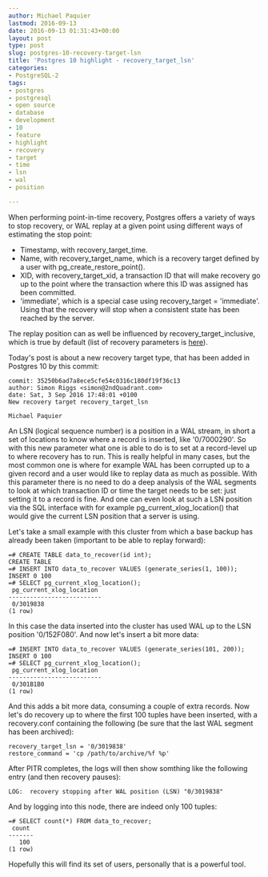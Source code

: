 ```yaml
---
author: Michael Paquier
lastmod: 2016-09-13
date: 2016-09-13 01:31:43+00:00
layout: post
type: post
slug: postgres-10-recovery-target-lsn
title: 'Postgres 10 highlight - recovery_target_lsn'
categories:
- PostgreSQL-2
tags:
- postgres
- postgresql
- open source
- database
- development
- 10
- feature
- highlight
- recovery
- target
- time
- lsn
- wal
- position

---
```


When performing point-in-time recovery, Postgres offers a variety of ways
to stop recovery, or WAL replay at a given point using different ways of
estimating the stop point:

  * Timestamp, with recovery\_target\_time.
  * Name, with recovery\_target\_name, which is a recovery target defined
  by a user with pg\_create\_restore\_point().
  * XID, with recovery_target_xid, a transaction ID that will make recovery
  go up to the point where the transaction where this ID was assigned has
  been committed.
  * 'immediate', which is a special case using recovery\_target = 'immediate'.
  Using that the recovery will stop when a consistent state has been reached
  by the server.

The replay position can as well be influenced by recovery\_target\_inclusive,
which is true by default (list of recovery parameters is
[here](https://www.postgresql.org/docs/devel/static/recovery-target-settings.html)).

Today's post is about a new recovery target type, that has been added in
Postgres 10 by this commit:

    commit: 35250b6ad7a8ece5cfe54c0316c180df19f36c13
    author: Simon Riggs <simon@2ndQuadrant.com>
    date: Sat, 3 Sep 2016 17:48:01 +0100
    New recovery target recovery_target_lsn

    Michael Paquier

An LSN (logical sequence number) is a position in a WAL stream, in short
a set of locations to know where a record is inserted, like '0/7000290'. So
with this new parameter what one is able to do is to set at a record-level
up to where recovery has to run. This is really helpful in many cases, but
the most common one is where for example WAL has been corrupted up to a given
record and a user would like to replay data as much as possible. With this
parameter there is no need to do a deep analysis of the WAL segments to look
at which transaction ID or time the target needs to be set: just setting
it to a record is fine. And one can even look at such a LSN position via the
SQL interface with for example pg\_current\_xlog\_location() that would give
the current LSN position that a server is using.

Let's take a small example with this cluster from which a base backup has
already been taken (important to be able to replay forward):

    =# CREATE TABLE data_to_recover(id int);
    CREATE TABLE
    =# INSERT INTO data_to_recover VALUES (generate_series(1, 100));
    INSERT 0 100
    =# SELECT pg_current_xlog_location();
     pg_current_xlog_location
    --------------------------
     0/3019838
    (1 row)

In this case the data inserted into the cluster has used WAL up to the LSN
position '0/152F080'. And now let's insert a bit more data:

    =# INSERT INTO data_to_recover VALUES (generate_series(101, 200));
    INSERT 0 100
    =# SELECT pg_current_xlog_location();
     pg_current_xlog_location
    --------------------------
     0/301B1B0
    (1 row)

And this adds a bit more data, consuming a couple of extra records. Now let's
do recovery up to where the first 100 tuples have been inserted, with a
recovery.conf containing the following (be sure that the last WAL segment has
been archived):

    recovery_target_lsn = '0/3019838'
    restore_command = 'cp /path/to/archive/%f %p'

After PITR completes, the logs will then show somthing like the following
entry (and then recovery pauses):

    LOG:  recovery stopping after WAL position (LSN) "0/3019838"

And by logging into this node, there are indeed only 100 tuples:

    =# SELECT count(*) FROM data_to_recover;
     count
    -------
       100
    (1 row)

Hopefully this will find its set of users, personally that is a powerful
tool.
